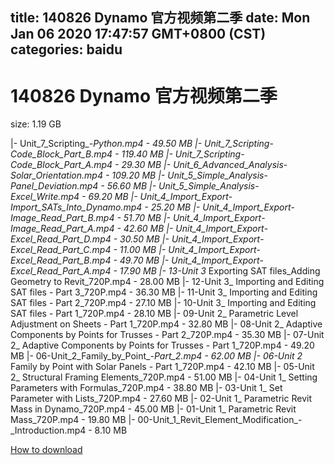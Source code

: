
title: 140826 Dynamo 官方视频第二季
date: Mon Jan 06 2020 17:47:57 GMT+0800 (CST)    
categories: baidu
---

# 140826 Dynamo 官方视频第二季
size: 1.19 GB
 
 
|- Unit_7_Scripting_-_Python.mp4 - 49.50 MB
|- Unit_7_Scripting_-_Code_Block_Part_B.mp4 - 119.40 MB
|- Unit_7_Scripting_-_Code_Block_Part_A.mp4 - 29.30 MB
|- Unit_6_Advanced_Analysis_-_Solar_Orientation.mp4 - 109.20 MB
|- Unit_5_Simple_Analysis_-_Panel_Deviation.mp4 - 56.60 MB
|- Unit_5_Simple_Analysis_-_Excel_Write.mp4 - 69.20 MB
|- Unit_4_Import_Export_-_Import_SATs_Into_Dynamo.mp4 - 25.20 MB
|- Unit_4_Import_Export_-_Image_Read_Part_B.mp4 - 51.70 MB
|- Unit_4_Import_Export_-_Image_Read_Part_A.mp4 - 42.60 MB
|- Unit_4_Import_Export_-_Excel_Read_Part_D.mp4 - 30.50 MB
|- Unit_4_Import_Export_-_Excel_Read_Part_C.mp4 - 11.00 MB
|- Unit_4_Import_Export_-_Excel_Read_Part_B.mp4 - 49.70 MB
|- Unit_4_Import_Export_-_Excel_Read_Part_A.mp4 - 17.90 MB
|- 13-Unit 3_ Exporting SAT files_Adding Geometry to Revit_720P.mp4 - 28.00 MB
|- 12-Unit 3_ Importing and Editing SAT files - Part 3_720P.mp4 - 36.30 MB
|- 11-Unit 3_ Importing and Editing SAT files - Part 2_720P.mp4 - 27.10 MB
|- 10-Unit 3_ Importing and Editing SAT files - Part 1_720P.mp4 - 28.10 MB
|- 09-Unit 2_ Parametric Level Adjustment on Sheets - Part 1_720P.mp4 - 32.80 MB
|- 08-Unit 2_ Adaptive Components by Points for Trusses - Part 2_720P.mp4 - 35.30 MB
|- 07-Unit 2_ Adaptive Components by Points for Trusses - Part 1_720P.mp4 - 49.20 MB
|- 06-Unit_2_Family_by_Point_-_Part_2.mp4 - 62.00 MB
|- 06-Unit 2_ Family by Point with Solar Panels - Part 1_720P.mp4 - 42.10 MB
|- 05-Unit 2_ Structural Framing Elements_720P.mp4 - 51.00 MB
|- 04-Unit 1_ Setting Parameters with Formulas_720P.mp4 - 38.80 MB
|- 03-Unit 1_ Set Parameter with Lists_720P.mp4 - 27.60 MB
|- 02-Unit 1_ Parametric Revit Mass in Dynamo_720P.mp4 - 45.00 MB
|- 01-Unit 1_ Parametric Revit Mass_720P.mp4 - 19.80 MB
|- 00-Unit_1_Revit_Element_Modification_-_Introduction.mp4 - 8.10 MB

[How to download](https://bpcam.bemobtrk.com/go/2ceec3aa-1ca2-46d6-b9ff-aaa5c184517c?jno=4922)
